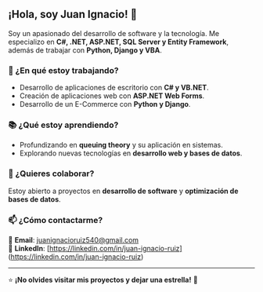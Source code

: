 ## ¡Hola, soy Juan Ignacio! 👋  

Soy un apasionado del desarrollo de software y la tecnología. Me especializo en **C#, .NET, ASP.NET, SQL Server y Entity Framework**, además de trabajar con **Python, Django y VBA**.  

### 🚀 ¿En qué estoy trabajando?  
- Desarrollo de aplicaciones de escritorio con **C# y VB.NET**.  
- Creación de aplicaciones web con **ASP.NET Web Forms**.  
- Desarrollo de un E-Commerce con **Python y Django**.  

### 📚 ¿Qué estoy aprendiendo?  
- Profundizando en **queuing theory** y su aplicación en sistemas.  
- Explorando nuevas tecnologías en **desarrollo web y bases de datos**.  

### 🤝 ¿Quieres colaborar?  
Estoy abierto a proyectos en **desarrollo de software** y **optimización de bases de datos**.  

### 📫 ¿Cómo contactarme?  
📩 **Email**: [juanignacioruiz540@gmail.com](juanignacioruiz540@gmail.com)  
💼 **LinkedIn**: [https://linkedin.com/in/juan-ignacio-ruiz]
(https://linkedin.com/in/juan-ignacio-ruiz)  

---

⭐ **¡No olvides visitar mis proyectos y dejar una estrella!** 🚀
